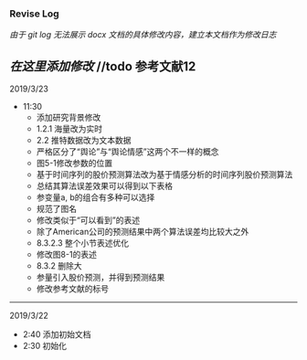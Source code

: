 ### Revise Log
*由于 git log 无法展示 docx 文档的具体修改内容，建立本文档作为修改日志*

*在这里添加修改*
//todo 参考文献12
---
2019/3/23
+ 11:30 
	- 添加研究背景修改
	- 1.2.1 海量改为实时
	- 2.2 推特数据改为文本数据
	- 严格区分了“舆论”与“舆论情感”这两个不一样的概念
	- 图5-1修改参数的位置
	- 基于时间序列的股价预测算法改为基于情感分析的时间序列股价预测算法
	- 总结其算法误差效果可以得到以下表格
	- 参变量a, b的组合有多种可以选择
	- 规范了图名
	- 修改类似于“可以看到”的表述
	- 除了American公司的预测结果中两个算法误差均比较大之外
	- 8.3.2.3 整个小节表述优化
	- 修改图8-1的表述
	- 8.3.2 删除大
	- 参量引入股价预测，并得到预测结果
	- 修改参考文献的标号
---
2019/3/22 

+ 2:40 添加初始文档
+ 2:30 初始化
